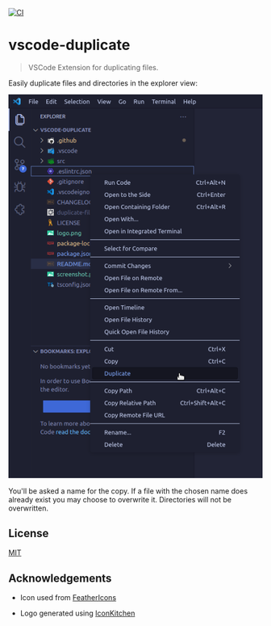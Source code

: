 [![CI](https://github.com/axelrindle/vscode-duplicate/actions/workflows/main.yml/badge.svg)](https://github.com/axelrindle/vscode-duplicate/actions/workflows/main.yml)

# vscode-duplicate

> VSCode Extension for duplicating files.

Easily duplicate files and directories in the explorer view:

![screenshot](./screenshot.png)

You'll be asked a name for the copy. If a file with the chosen name does already exist you may choose to overwrite it.
Directories will not be overwritten.

## License

[MIT](LICENSE)

## Acknowledgements

- Icon used from [FeatherIcons](https://github.com/feathericons/feather)

- Logo generated using [IconKitchen](https://icon.kitchen/i/H4sIAAAAAAAAAzVQQW6EMAz8i3tFFVooqbiueq9UblVVGeIAaiA0cZauVvv3OqHNIRlNxh57bnBBGylAewON%2FqubaCFo2UcqwIxnO2%2FoOf0Gkgc0GYyWoYB5cKsQcjOt%2FDm47Qr3VNNdN%2BkA84Ijia4fz846L8xDWTaNMZl7mzCrwndEf8g6%2BuEoWLz4H8KOFxmuEHfS0JaPT3VdqVOtGqVq9VypQgb4617lc8zwilrP65h7uQ3aU1mAn8dJVkiwd8xuObAlk9lc92IMDSxpQJhQu12cOSUi3gZtIBEtTkebAnuHnXr4uP8Cj9hq%2BUMBAAA%3D)
